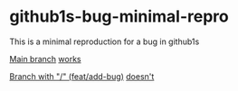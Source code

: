 # github1s-bug-minimal-repro
This is a minimal reproduction for a bug in github1s 

[Main branch](https://github.com/BigsonLvrocha/github1s-bug-minimal-repro/tree/main) [works](https://github1s.com/BigsonLvrocha/github1s-bug-minimal-repro/tree/main)

[Branch with "/" (feat/add-bug)](https://github.com/BigsonLvrocha/github1s-bug-minimal-repro/tree/feat/add-bug) [doesn't](https://github1s.com/BigsonLvrocha/github1s-bug-minimal-repro/tree/feat/add-bug)
